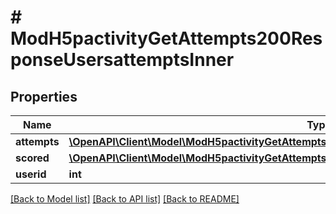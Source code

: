 # # ModH5pactivityGetAttempts200ResponseUsersattemptsInner

## Properties

Name | Type | Description | Notes
------------ | ------------- | ------------- | -------------
**attempts** | [**\OpenAPI\Client\Model\ModH5pactivityGetAttempts200ResponseUsersattemptsInnerAttemptsInner[]**](ModH5pactivityGetAttempts200ResponseUsersattemptsInnerAttemptsInner.md) |  | [optional]
**scored** | [**\OpenAPI\Client\Model\ModH5pactivityGetAttempts200ResponseUsersattemptsInnerScored**](ModH5pactivityGetAttempts200ResponseUsersattemptsInnerScored.md) |  | [optional]
**userid** | **int** | The user id | [optional]

[[Back to Model list]](../../README.md#models) [[Back to API list]](../../README.md#endpoints) [[Back to README]](../../README.md)
